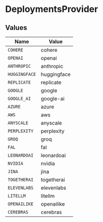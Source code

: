 # DeploymentsProvider


## Values

| Name          | Value         |
| ------------- | ------------- |
| `COHERE`      | cohere        |
| `OPENAI`      | openai        |
| `ANTHROPIC`   | anthropic     |
| `HUGGINGFACE` | huggingface   |
| `REPLICATE`   | replicate     |
| `GOOGLE`      | google        |
| `GOOGLE_AI`   | google-ai     |
| `AZURE`       | azure         |
| `AWS`         | aws           |
| `ANYSCALE`    | anyscale      |
| `PERPLEXITY`  | perplexity    |
| `GROQ`        | groq          |
| `FAL`         | fal           |
| `LEONARDOAI`  | leonardoai    |
| `NVIDIA`      | nvidia        |
| `JINA`        | jina          |
| `TOGETHERAI`  | togetherai    |
| `ELEVENLABS`  | elevenlabs    |
| `LITELLM`     | litellm       |
| `OPENAILIKE`  | openailike    |
| `CEREBRAS`    | cerebras      |